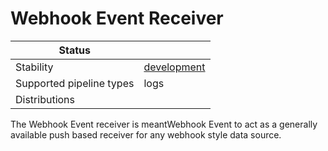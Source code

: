 # Webhook Event Receiver

| Status                   |               |
| ------------------------ |---------------|
| Stability                | [development] |
| Supported pipeline types | logs          |
| Distributions            |               |

The Webhook Event receiver is meantWebhook Event  to act as a generally available push based receiver for any webhook style data source.

[development]: https://github.com/open-telemetry/opentelemetry-collector#development

